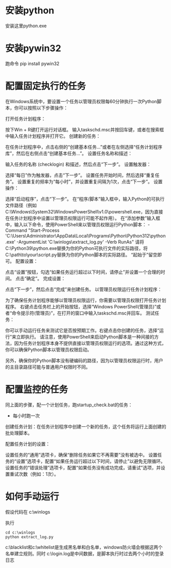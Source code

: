 
# 安装python
安装这里python.exe

# 安装pywin32
跑命令 pip install pywin32

# 配置固定执行的任务
在Windows系统中，要设置一个任务以管理员权限每60分钟执行一次Python脚本，你可以按照以下步骤操作：

打开任务计划程序：

按下Win + R键打开运行对话框。
输入taskschd.msc并按回车键，或者在搜索框中输入任务计划程序并打开它。
创建新的任务：

在任务计划程序中，点击右侧的“创建基本任务...”或者在左侧选择“任务计划程序库”，然后在右侧点击“创建基本任务...”。
设置任务名称和描述：

输入任务的名称 (checklogin) 和描述，然后点击“下一步”。
设置触发器：

选择“每日”作为触发器，点击“下一步”。
设置任务开始时间，然后选择“重复任务”。
设置重复的频率为“每小时”，并设置重复间隔为1次，点击“下一步”。
设置操作：

选择“启动程序”，点击“下一步”。
在“程序/脚本”输入框中，输入Python的可执行文件路径（例如C:\Windows\System32\WindowsPowerShell\v1.0\powershell.exe，因为直接在任务计划程序中设置以管理员权限运行可能不起作用）。
在“添加参数”输入框中，输入以下命令，使用PowerShell来以管理员权限运行Python脚本：
-Command "Start-Process 'C:\Users\Administrator\AppData\Local\Programs\Python\Python312\python.exe' -ArgumentList 'C:\winlogs\extract_log.py' -Verb RunAs"
请将C:\Python39\python.exe替换为你的Python可执行文件的实际路径，将C:\path\to\your\script.py替换为你的Python脚本的实际路径。
“起始于”留空即可。
配置设置：

点击“设置”按钮，勾选“如果任务运行超过以下时间，请停止”并设置一个合理的时间。
点击“确定”。
完成设置：

点击“下一步”，然后点击“完成”来创建任务。
以管理员权限运行任务计划程序：

为了确保任务计划程序能够以管理员权限运行，你需要以管理员权限打开任务计划程序。
右键点击任务栏上的开始按钮，选择“Windows PowerShell(管理员)”或者“命令提示符(管理员)”，在打开的窗口中输入taskschd.msc并回车。
测试任务：

你可以手动运行任务来测试它是否按预期工作。右键点击你创建的任务，选择“运行”来立即执行。
请注意，使用PowerShell来启动Python脚本是一种间接的方法，因为任务计划程序本身不提供直接以管理员权限运行的选项。通过这种方式，你可以确保Python脚本以管理员权限启动。

另外，确保你的Python脚本没有硬编码的路径，因为以管理员权限运行时，用户的主目录路径可能与普通用户权限时不同。

# 配置监控的任务
同上面的步骤，配一个计划任务，跑startup_check.bat的任务：
- 每小时跑一次

创建任务计划：在任务计划程序中创建一个新的任务，这个任务将运行上面创建的批处理脚本。



配置任务计划的设置：

设置任务的“通用”选项卡，确保“删除任务如果它不再需要”没有被选中。
设置任务的“设置”选项卡，配置“如果任务运行超过以下时间，请停止”以避免无限循环。
设置任务的“错误处理”选项卡，配置“如果任务没有成功完成，请重试”选项，并设置重试次数（例如：1次）。


# 如何手动运行

假设代码在 c:\winlogs

执行
``` 
cd c:\winlogs
python extract_log.py
```
c:\blacklist和c:\whitelist是生成黑名单和白名单，windows防火墙会根据这两个名单建立规则。同时 c:\\login.log是中间数据，是脚本执行时过去两个小时的登录日志
